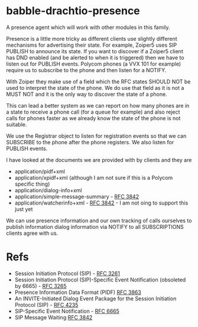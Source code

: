 # babble-drachtio-presence

A presence agent which will work with other modules in this family.

Presence is a little more tricky as different clients use slightly different mechanisms for advertising their state. For example, Zoiper5 uses SIP PUBLISH to announce its state. If you want to discover if a Zoiper5 client has DND enabled (and be alerted to when it is triggered) then we have to listen out for PUBLISH events. Polycom phones (a VVX 101 for example) require us to subscribe to the phone and then listen for a NOTIFY.

With Zoiper they make use of a field which the RFC states SHOULD NOT be used to interpret the state of the phone. We do use that field as it is not a MUST NOT and it is the only way to discover the state of a phone.

This can lead a better system as we can report on how many phones are in a state to receive a phone call (for a queue for example) and also reject calls for phones faster as we already know the state of the phone is not suitable.

We use the Registrar object to listen for registration events so that we can SUBSCRIBE to the phone after the phone registers. We also listen for PUBLISH events.

I have looked at the documents we are provided with by clients and they are
* application/pidf+xml
* application/xpidf+xml (although I am not sure if this is a Polycom specific thing)
* application/dialog-info+xml
* application/simple-message-summary - [RFC 3842](https://tools.ietf.org/html/rfc3842)
* application/watcherinfo+xml - [RFC 3842](https://tools.ietf.org/html/rfc3842) - I am not oing to support this just yet

We can use presence information and our own tracking of calls ourselves to publish information dialog information via NOTIFY to all SUBSCRIPTIONS clients agree with us.

# Refs

* Session Initiation Protocol (SIP) - [RFC 3261](https://tools.ietf.org/html/rfc3261)
* Session Initiation Protocol (SIP)-Specific Event Notification (obsoleted by 6665) - [RFC 3265](https://tools.ietf.org/html/rfc3265)
* Presence Information Data Format (PIDF) [RFC 3863](https://tools.ietf.org/html/rfc3863)
* An INVITE-Initiated Dialog Event Package for the Session Initiation Protocol (SIP) - [RFC 4235](https://tools.ietf.org/html/rfc4235)
* SIP-Specific Event Notification - [RFC 6665](https://tools.ietf.org/html/rfc6665)
* SIP Message Waiting [RFC 3842](https://tools.ietf.org/html/rfc3842)
